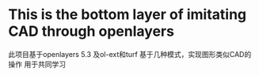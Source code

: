 # This is the bottom layer of imitating CAD through openlayers

此项目基于openlayers 5.3 及ol-ext和turf
基于几种模式，实现图形类似CAD的操作
用于共同学习
